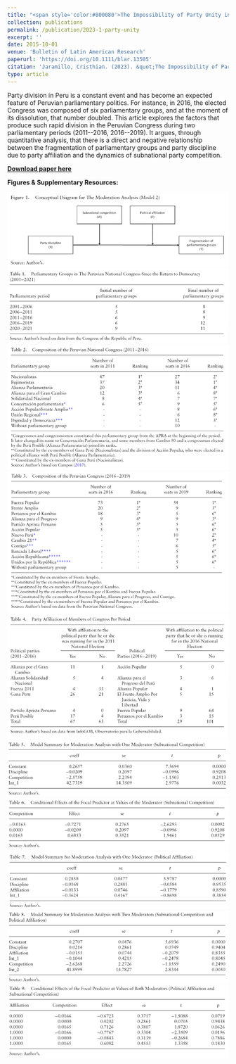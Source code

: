 ```yaml
---
title: "<span style='color:#800080'>The Impossibility of Party Unity in Peru: Party Affiliation, Subnational Electoral Competition and Party Discipline (2011–2019)</span>"
collection: publications
permalink: /publication/2023-1-party-unity
excerpt: ''
date: 2015-10-01
venue: 'Bulletin of Latin American Research'
paperurl: 'https://doi.org/10.1111/blar.13505'
citation: 'Jaramillo, Cristhian. (2023). &quot;The Impossibility of Party Unity in Peru: Party Affiliation, Subnational Electoral Competition and Party Discipline (2011–2019).&quot; <i>Bulletin of Latin American Research</i>. 42(5): 649-662.'
type: article
---
```


Party division in Peru is a constant event and has become an expected feature of Peruvian parliamentary politics. For instance, in 2016, the elected Congress was composed of six parliamentary groups, and at the moment of its dissolution, that number doubled. This article explores the factors that produce such rapid division in the Peruvian Congress during two parliamentary periods (2011--2016, 2016--2019). It argues, through quantitative analysis, that there is a direct and negative relationship between the fragmentation of parliamentary groups and party discipline due to party affiliation and the dynamics of subnational party competition.

**[Download paper here](https://www.researchgate.net/publication/372884572_The_Impossibility_of_Party_Unity_in_Peru_Party_Affiliation_Subnational_Electoral_Competition_and_Party_Discipline_2011-2019)**

**Figures & Supplementary Resources:**

<img src='/images/party_discipline_figure1.png'>
<img src='/images/party_discipline_table1.png'>
<img src='/images/party_discipline_table2.png'>
<img src='/images/party_discipline_table3.png'>
<img src='/images/party_discipline_table4.png'>
<img src='/images/party_discipline_table5.png'>
<img src='/images/party_discipline_table6.png'>
<img src='/images/party_discipline_table7.png'>
<img src='/images/party_discipline_table8.png'>
<img src='/images/party_discipline_table9.png'>